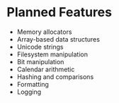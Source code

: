 # Planned Features

- Memory allocators
- Array-based data structures
- Unicode strings
- Filesystem manipulation
- Bit manipulation
- Calendar arithmetic
- Hashing and comparisons
- Formatting
- Logging
